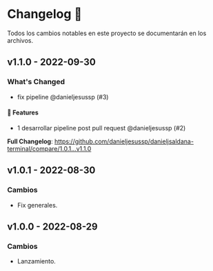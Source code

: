 # Changelog 🎉

Todos los cambios notables en este proyecto se documentarán en los archivos.

## v1.1.0 - 2022-09-30

### What's Changed

- fix pipeline @danieljesussp (#3)

#### 🚀 Features

- 1 desarrollar pipeline post pull request @danieljesussp (#2)

**Full Changelog**: https://github.com/danieljesussp/danieljsaldana-terminal/compare/1.0.1...v1.1.0

## v1.0.1 - 2022-08-30

### Cambios

- Fix generales.

## v1.0.0 - 2022-08-29

### Cambios

- Lanzamiento.
